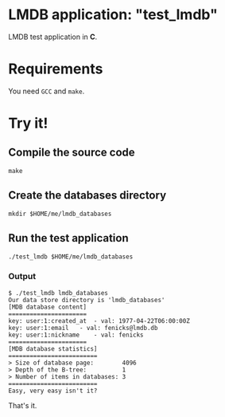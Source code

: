 # LMDB application: "test_lmdb"

LMDB test application in **C**.

# Requirements

You need `GCC` and `make`.

# Try it!

## Compile the source code

    make

## Create the databases directory

    mkdir $HOME/me/lmdb_databases

## Run the test application

    ./test_lmdb $HOME/me/lmdb_databases

### Output

    $ ./test_lmdb lmdb_databases
    Our data store directory is 'lmdb_databases'
    [MDB database content]
    ======================
    key: user:1:created_at	- val: 1977-04-22T06:00:00Z
    key: user:1:email	- val: fenicks@lmdb.db
    key: user:1:nickname	- val: fenicks
    ======================
    [MDB database statistics]
    =========================
    > Size of database page:        4096
    > Depth of the B-tree:          1
    > Number of items in databases: 3
    =========================
    Easy, very easy isn't it?

That's it.